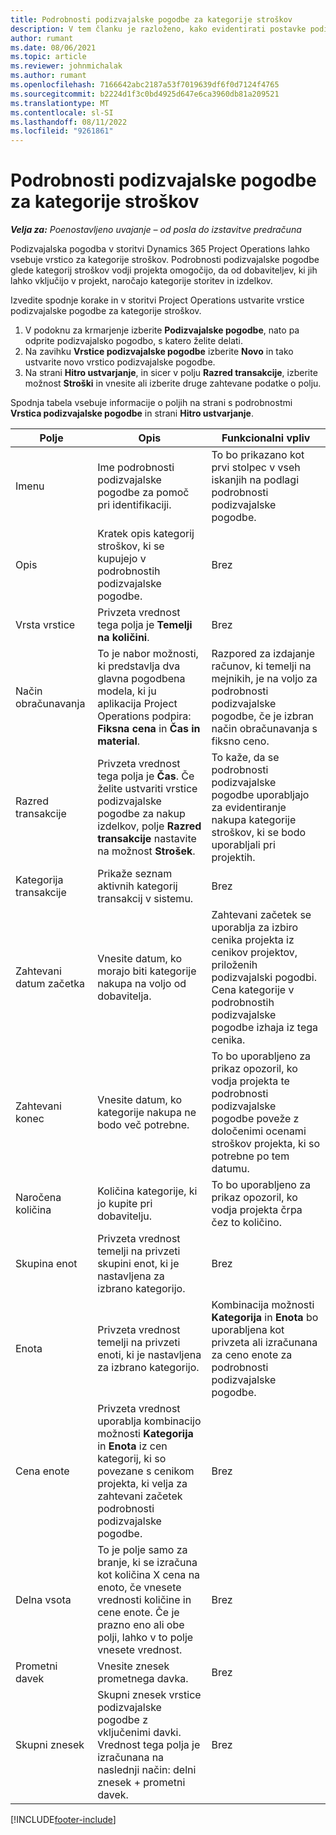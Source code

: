 ```yaml
---
title: Podrobnosti podizvajalske pogodbe za kategorije stroškov
description: V tem članku je razloženo, kako evidentirati postavke podizvajalcev za stroške in uporabiti polja za beleženje nakupa časa od prodajalcev.
author: rumant
ms.date: 08/06/2021
ms.topic: article
ms.reviewer: johnmichalak
ms.author: rumant
ms.openlocfilehash: 7166642abc2187a53f7019639df6f0d7124f4765
ms.sourcegitcommit: b2224d1f3c0bd4925d647e6ca3960db81a209521
ms.translationtype: MT
ms.contentlocale: sl-SI
ms.lasthandoff: 08/11/2022
ms.locfileid: "9261861"
---
```

#  <a name="subcontract-lines-for-expense-categories"></a>Podrobnosti podizvajalske pogodbe za kategorije stroškov

_**Velja za:** Poenostavljeno uvajanje – od posla do izstavitve predračuna_

Podizvajalska pogodba v storitvi Dynamics 365 Project Operations lahko vsebuje vrstico za kategorije stroškov. Podrobnosti podizvajalske pogodbe glede kategorij stroškov vodji projekta omogočijo, da od dobaviteljev, ki jih lahko vključijo v projekt, naročajo kategorije storitev in izdelkov.

Izvedite spodnje korake in v storitvi Project Operations ustvarite vrstice podizvajalske pogodbe za kategorije stroškov.

1. V podoknu za krmarjenje izberite **Podizvajalske pogodbe**, nato pa odprite podizvajalsko pogodbo, s katero želite delati.
2. Na zavihku **Vrstice podizvajalske pogodbe** izberite **Novo** in tako ustvarite novo vrstico podizvajalske pogodbe.
3. Na strani **Hitro ustvarjanje**, in sicer v polju **Razred transakcije**, izberite možnost **Stroški** in vnesite ali izberite druge zahtevane podatke o polju.

Spodnja tabela vsebuje informacije o poljih na strani s podrobnostmi **Vrstica podizvajalske pogodbe** in strani **Hitro ustvarjanje**.

| **Polje** | **Opis** | **Funkcionalni vpliv** |
| --- | --- | --- |
| Imenu | Ime podrobnosti podizvajalske pogodbe za pomoč pri identifikaciji. | To bo prikazano kot prvi stolpec v vseh iskanjih na podlagi podrobnosti podizvajalske pogodbe. |
| Opis | Kratek opis kategorij stroškov, ki se kupujejo v podrobnostih podizvajalske pogodbe. | Brez |
|Vrsta vrstice | Privzeta vrednost tega polja je **Temelji na količini**. |Brez |
| Način obračunavanja | To je nabor možnosti, ki predstavlja dva glavna pogodbena modela, ki ju aplikacija Project Operations podpira: **Fiksna cena** in **Čas in material**. | Razpored za izdajanje računov, ki temelji na mejnikih, je na voljo za podrobnosti podizvajalske pogodbe, če je izbran način obračunavanja s fiksno ceno. |
| Razred transakcije | Privzeta vrednost tega polja je **Čas**. Če želite ustvariti vrstice podizvajalske pogodbe za nakup izdelkov, polje **Razred transakcije** nastavite na možnost **Strošek**.  | To kaže, da se podrobnosti podizvajalske pogodbe uporabljajo za evidentiranje nakupa kategorije stroškov, ki se bodo uporabljali pri projektih. |
| Kategorija transakcije | Prikaže seznam aktivnih kategorij transakcij v sistemu. |Brez |
| Zahtevani datum začetka | Vnesite datum, ko morajo biti kategorije nakupa na voljo od dobavitelja. | Zahtevani začetek se uporablja za izbiro cenika projekta iz cenikov projektov, priloženih podizvajalski pogodbi. Cena kategorije v podrobnostih podizvajalske pogodbe izhaja iz tega cenika. |
| Zahtevani konec | Vnesite datum, ko kategorije nakupa ne bodo več potrebne. | To bo uporabljeno za prikaz opozoril, ko vodja projekta te podrobnosti podizvajalske pogodbe poveže z določenimi ocenami stroškov projekta, ki so potrebne po tem datumu. |
| Naročena količina | Količina kategorije, ki jo kupite pri dobavitelju. | To bo uporabljeno za prikaz opozoril, ko vodja projekta črpa čez to količino.|
| Skupina enot | Privzeta vrednost temelji na privzeti skupini enot, ki je nastavljena za izbrano kategorijo. |Brez |
| Enota | Privzeta vrednost temelji na privzeti enoti, ki je nastavljena za izbrano kategorijo.  | Kombinacija možnosti **Kategorija** in **Enota** bo uporabljena kot privzeta ali izračunana za ceno enote za podrobnosti podizvajalske pogodbe.  |
| Cena enote | Privzeta vrednost uporablja kombinacijo možnosti **Kategorija** in **Enota** iz cen kategorij, ki so povezane s cenikom projekta, ki velja za zahtevani začetek podrobnosti podizvajalske pogodbe. |Brez |
| Delna vsota | To je polje samo za branje, ki se izračuna kot količina X cena na enoto, če vnesete vrednosti količine in cene enote. Če je prazno eno ali obe polji, lahko v to polje vnesete vrednost. |Brez |
| Prometni davek | Vnesite znesek prometnega davka. |Brez |
| Skupni znesek | Skupni znesek vrstice podizvajalske pogodbe z vključenimi davki. Vrednost tega polja je izračunana na naslednji način: delni znesek + prometni davek. |Brez |


[!INCLUDE[footer-include](../../includes/footer-banner.md)]

